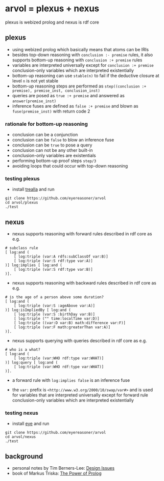 # arvol = plexus + nexus

plexus is webized prolog and nexus is rdf core

## plexus

- using webized prolog which basically means that atoms can be IRIs
- besides top-down reasoning with `conclusion :- premise` rules, it also supports bottom-up reasoning with `conclusion :+ premise` rules
- variables are interpreted universally except for `conclusion :+ premise` conclusion-only variables which are interpreted existentially
- bottom-up reasoning can use `stable(n)` to fail if the deductive closure at level `n` is not yet stable
- bottom-up reasoning steps are performed as `step((conclusion :+ premise), premise_inst, conclusion_inst)`
- queries are posed as `true :+ premise` and answered as `answer(premise_inst)`
- inference fuses are defined as `false :+ premise` and blown as `fuse(premise_inst)` with return code 2

### rationale for bottom-up reasoning

- conclusion can be a conjunction
- conclusion can be `false` to blow an inference fuse
- conclusion can be `true` to pose a query
- conclusion can not be any other built-in
- conclusion-only variables are existentials
- performing bottom-up proof steps `step/3`
- avoiding loops that could occur with top-down reasoning

### testing plexus

- install [trealla](https://github.com/trealla-prolog/trealla?tab=readme-ov-file#building) and run
```
git clone https://github.com/eyereasoner/arvol
cd arvol/plexus
./test
```

## nexus

- nexus supports reasoning with forward rules described in rdf core as
  e.g.
```
# subclass rule
[ log:and (
    [ log:triple (var:A rdfs:subClassOf var:B)]
    [ log:triple (var:S rdf:type var:A)]
)] log:implies [ log:and (
    [ log:triple (var:S rdf:type var:B)]
)].
```

- nexus supports reasoning with backward rules described in rdf core as
  e.g.
```
# is the age of a person above some duration?
[ log:and (
    [ log:triple (var:S :ageAbove var:A)]
)] log:isImpliedBy [ log:and (
    [ log:triple (var:S :birthDay var:B)]
    [ log:triple ("" time:localTime var:D)]
    [ log:triple ((var:D var:B) math:difference var:F)]
    [ log:triple (var:F math:greaterThan var:A)]
)].
```

- nexus supports querying with queries described in rdf core as
  e.g.
```
# who is a what?
[ log:and (
    [ log:triple (var:WHO rdf:type var:WHAT)]
)] log:query [ log:and (
    [ log:triple (var:WHO rdf:type var:WHAT)]
)].
```

- a forward rule with `log:implies false` is an inference fuse

- the `var:` prefix is `<http://www.w3.org/2000/10/swap/var#>` and is used for
  variables that are interpreted universally except for forward rule
  conclusion-only variables which are interpreted existentially

### testing nexus

- install [eye](https://github.com/eyereasoner/eye/blob/master/INSTALL) and run
```
git clone https://github.com/eyereasoner/arvol
cd arvol/nexus
./test
```

## background

- personal notes by Tim Berners-Lee: [Design Issues](https://www.w3.org/DesignIssues/)
- book of Markus Triska: [The Power of Prolog](https://www.metalevel.at/prolog)
